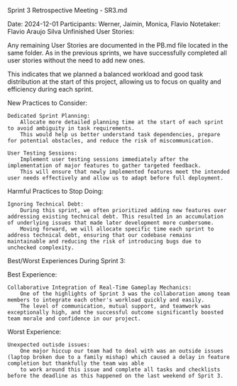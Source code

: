 Sprint 3 Retrospective Meeting - SR3.md

Date: 2024-12-01
Participants: Werner, Jaimin, Monica, Flavio
Notetaker: Flavio Araujo Silva
Unfinished User Stories:

Any remaining User Stories are documented in the PB.md file located in the same folder. As in the previous sprints, we have successfully completed all user stories without the need to add new ones. 

This indicates that we planned a balanced workload and good task distribution at the start of this project, allowing us to focus on quality and efficiency during each sprint.

New Practices to Consider:

    Dedicated Sprint Planning:
        Allocate more detailed planning time at the start of each sprint to avoid ambiguity in task requirements.
        This would help us better understand task dependencies, prepare for potential obstacles, and reduce the risk of miscommunication.

    User Testing Sessions:
        Implement user testing sessions immediately after the implementation of major features to gather targeted feedback.
        This will ensure that newly implemented features meet the intended user needs effectively and allow us to adapt before full deployment.

Harmful Practices to Stop Doing:

    Ignoring Technical Debt:
        During this sprint, we often prioritized adding new features over addressing existing technical debt. This resulted in an accumulation of underlying issues that made later development more cumbersome.
        Moving forward, we will allocate specific time each sprint to address technical debt, ensuring that our codebase remains maintainable and reducing the risk of introducing bugs due to unchecked complexity.

Best/Worst Experiences During Sprint 3:

Best Experience:

    Collaborative Integration of Real-Time Gameplay Mechanics:
        One of the highlights of Sprint 3 was the collaboration among team members to integrate each other's workload quickly and easily.
        The level of communication, mutual support, and teamwork was exceptionally high, and the successful outcome significantly boosted team morale and confidence in our project.

Worst Experience:

    Unexpected outisde issues:
        One major hiccup our team had to deal with was an outside issues (laptop broken due to a family mishap) which caused a delay in feature completion but thankfully the team was able
        to work around this issue and complete all tasks and checklists before the deadline as this happened on the last weekend of Sprit 3.
        


